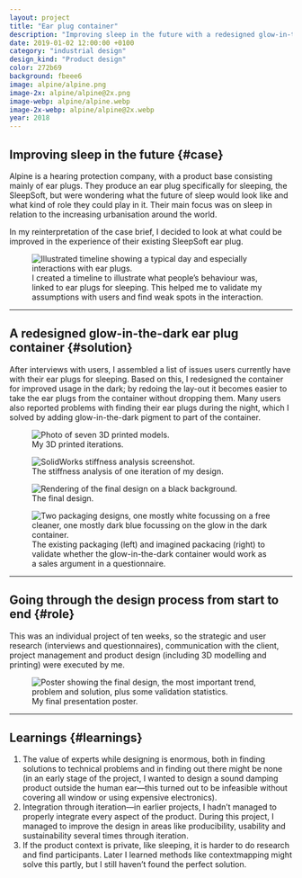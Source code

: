 ```yaml
---
layout: project
title: "Ear plug container"
description: "Improving sleep in the future with a redesigned glow-in-the-dark ear plug container by going through the design process from start to end"
date: 2019-01-02 12:00:00 +0100
category: "industrial design"
design_kind: "Product design"
color: 272b69
background: fbeee6
image: alpine/alpine.png
image-2x: alpine/alpine@2x.png
image-webp: alpine/alpine.webp
image-2x-webp: alpine/alpine@2x.webp
year: 2018
---
```


## Improving sleep in the future {#case}

Alpine is a hearing protection company, with a product base consisting mainly of ear plugs. They produce an ear plug specifically for sleeping, the SleepSoft, but were wondering what the future of sleep would look like and what kind of role they could play in it. Their main focus was on sleep in relation to the increasing urbanisation around the world.

In my reinterpretation of the case brief, I decided to look at what could be improved in the experience of their existing SleepSoft ear plug.


<div class="project__picture-group project__picture-group--light">
  <figure class="project__picture">
    <picture>
      <source data-srcset="/static/img/alpine/journey.webp 1x,
        /static/img/alpine/journey.webp 2x"
        type="image/webp" class="lazy">
      <img loading="lazy" class="project__image lazy" alt="Illustrated timeline showing a typical day and especially interactions with ear plugs."
        data-srcset="/static/img/alpine/journey.png 1x,
          /static/img/alpine/journey.png 2x"
        src="/static/img/placeholder.jpg"
        data-src="/static/img/alpine/journey.png">
    </picture>
    <figcaption class="project__caption">
      I created a timeline to illustrate what people’s behaviour was, linked to ear plugs for sleeping. This helped me to validate my assumptions with users and find weak spots in the interaction.
    </figcaption>
  </figure>
</div>


---

## A redesigned glow-in-the-dark ear plug container {#solution}

After interviews with users, I assembled a list of issues users currently have with their ear plugs for sleeping. Based on this, I redesigned the container for improved usage in the dark; by redoing the lay-out it becomes easier to take the ear plugs from the container without dropping them. Many users also reported problems with finding their ear plugs during the night, which I solved by adding glow-in-the-dark pigment to part of the container.


<div class="project__picture-group">

  <figure class="project__picture">
    <picture>
      <source data-srcset="/static/img/alpine/modelletjes.webp 1x,
        /static/img/alpine/modelletjes@2x.webp 2x"
        type="image/webp" class="lazy">
      <img loading="lazy" class="project__image lazy" alt="Photo of seven 3D printed models."
        data-srcset="/static/img/alpine/modelletjes.jpg 1x,
          /static/img/alpine/modelletjes@2x.jpg 2x"
        src="/static/img/placeholder.jpg"
        data-src="/static/img/alpine/modelletjes.jpg">
    </picture>
    <figcaption class="project__caption">
      My 3D printed iterations.
    </figcaption>
  </figure>

  <figure class="project__picture">
    <picture>
      <source data-srcset="/static/img/alpine/force.webp 1x,
        /static/img/alpine/force.webp 2x"
        type="image/webp" class="lazy">
      <img loading="lazy" class="project__image lazy" alt="SolidWorks stiffness analysis screenshot."
        data-srcset="/static/img/alpine/force.png 1x,
          /static/img/alpine/force.png 2x"
        src="/static/img/placeholder.jpg"
        data-src="/static/img/alpine/force.png">
    </picture>
    <figcaption class="project__caption">
      The stiffness analysis of one iteration of my design.
    </figcaption>
  </figure>

  <figure class="project__picture">
    <picture>
      <source data-srcset="/static/img/alpine/doosje.webp 1x,
        /static/img/alpine/doosje@2x.webp 2x"
        type="image/webp" class="lazy">
      <img loading="lazy" class="project__image lazy" alt="Rendering of the final design on a black background."
        data-srcset="/static/img/alpine/doosje.jpg 1x,
          /static/img/alpine/doosje@2x.jpg 2x"
        src="/static/img/placeholder.jpg"
        data-src="/static/img/alpine/doosje.jpg">
    </picture>
    <figcaption class="project__caption">
      The final design.
    </figcaption>
  </figure>

  <figure class="project__picture">
    <picture>
      <source data-srcset="/static/img/alpine/packaging.webp 1x,
        /static/img/alpine/packaging@2x.webp 2x"
        type="image/webp" class="lazy">
      <img loading="lazy" class="project__image lazy" alt="Two packaging designs, one mostly white focussing on a free cleaner, one mostly dark blue focussing on the glow in the dark container."
        data-srcset="/static/img/alpine/packaging.png 1x,
          /static/img/alpine/packaging@2x.png 2x"
        src="/static/img/placeholder.jpg"
        data-src="/static/img/alpine/packaging.png">
    </picture>
    <figcaption class="project__caption">
      The existing packaging (left) and imagined packacing (right) to validate whether the glow-in-the-dark container would work as a sales argument in a questionnaire.
    </figcaption>
  </figure>

</div>


---

## Going through the design process from start to end {#role}

This was an individual project of ten weeks, so the strategic and user research (interviews and questionnaires), communication with the client, project management and product design (including 3D modelling and printing) were executed by me.


<div class="project__picture-group project__picture-group--light">
  <figure class="project__picture">
    <picture>
      <source data-srcset="/static/img/alpine/poster.webp 1x,
        /static/img/alpine/poster@2x.webp 2x"
        type="image/webp" class="lazy">
      <img loading="lazy" class="project__image lazy" alt="Poster showing the final design, the most important trend, problem and solution, plus some validation statistics."
        data-srcset="/static/img/alpine/poster.png 1x,
          /static/img/alpine/poster@2x.png 2x"
        src="/static/img/placeholder.jpg"
        data-src="/static/img/alpine/poster.png">
    </picture>
    <figcaption class="project__caption">
      My final presentation poster.
    </figcaption>
  </figure>
</div>


---

## Learnings {#learnings}

1. The value of experts while designing is enormous, both in finding solutions to technical problems and in finding out there might be none (in an early stage of the project, I wanted to design a sound damping product outside the human ear—this turned out to be infeasible without covering all window or using expensive electronics).
2. Integration through iteration—in earlier projects, I hadn’t managed to properly integrate every aspect of the product. During this project, I managed to improve the design in areas like producibility, usability and sustainability several times through iteration.
3. If the product context is private, like sleeping, it is harder to do research and find participants. Later I learned methods like contextmapping might solve this partly, but I still haven’t found the perfect solution.
